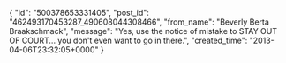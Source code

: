  {
   "id": "500378653331405",
   "post_id": "462493170453287_490608044308466",
   "from_name": "Beverly Berta Braakschmack",
   "message": "Yes, use the notice of mistake to STAY OUT OF COURT... you don't even want to go in there.",
   "created_time": "2013-04-06T23:32:05+0000"
 }
